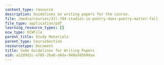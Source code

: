 ```yaml
---
content_type: resource
description: Guidelines on writing papers for the course.
file: /media/courses/21l-704-studies-in-poetry-does-poetry-matter-fall-2002/a22d9d2ca7852ba0a6da940a56569daa_poetryessays.pdf
file_type: application/pdf
learning_resource_types: []
ocw_type: OCWFile
parent_title: Study Materials
parent_type: CourseSection
resourcetype: Document
title: Some Guidelines for Writing Papers
uid: a22d9d2c-a785-2ba0-a6da-940a56569daa
---
```

